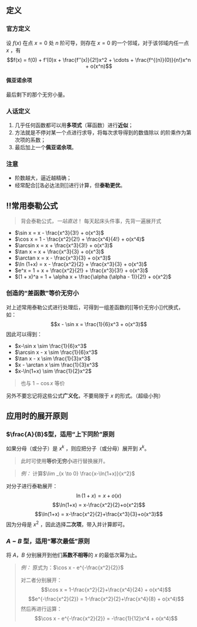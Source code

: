 ## 定义

### 官方定义

设 $f(x)$ 在点 $x = 0$ 处 $n$ 阶可导，则存在 $x = 0$ 的一个邻域，对于该邻域内任一点 $x$ ，有
$$f(x) = f(0) + f’(0)x + \frac{f’’(x)}{2!}x^2 + \cdots + \frac{f^{(n)}(0)}{n!}x^n + o(x^n)$$
#### 佩亚诺余项

最后剩下的那个无穷小量。

### 人话定义

1.  几乎任何函数都可以用**多项式**（幂函数）进行**近似**；
2. 方法就是不停对某一个点进行求导，将每次求导得到的数值除以  的阶乘作为第  次项的系数；
3. 最后加上一个**佩亚诺余项**。

### 注意
- 阶数越大，逼近越精确；
- 经常配合[[洛必达法则]]进行计算，但**泰勒更优**。

## ‼️常用泰勒公式

> 背会泰勒公式，*一站直达*！
> 每天起床头件事，先背一遍展开式

- $\sin x = x - \frac{x^3}{3!} + o(x^3)$
- $\cos x = 1 - \frac{x^2}{2!} + \frac{x^4}{4!} + o(x^4)$
- $\arcsin x = x + \frac{x^3}{3!} + o(x^3)$
- $\tan x = x + \frac{x^3}{3} + o(x^3)$
- $\arctan x = x - \frac{x^3}{3} + o(x^3)$
- $\ln (1+x) = x - \frac{x^2}{2} + \frac{x^3}{3} + o(x^3)$
- $e^x = 1 + x + \frac{x^2}{2!} + \frac{x^3}{3!} + o(x^3)$
- $(1 + x)^a = 1 + \alpha x + \frac{\alpha (\alpha - 1)}{2!} + o(x^2)$

### 创造的“差函数”等价无穷小

对上述常用泰勒公式进行处理后，可得到一组差函数的[[等价无穷小]]代换式，如：
 $$x - \sin x = \frac{1}{6}x^3 + o(x^3)$$
 因此可以得到：
 - $x-\sin x \sim \frac{1}{6}x^3$
 - $\arcsin x - x \sim \frac{1}{6}x^3$
 - $\tan x - x \sim \frac{1}{3}x^3$
 - $x - \arctan x \sim \frac{1}{3}x^3$
 - $x-\ln(1+x) \sim \frac{1}{2}x^2$
> 也与 $1-\cos x$ 等价

 另外不要忘记将这些公式**广义化**，不要局限于 $x$ 的形式。（超级小狗）


## 应用时的展开原则

### $\frac{A}{B}$型，适用“上下同阶”原则

如果分母（或分子）是 $x^k$ ，则应把分子（或分母）展开到 $x^k$。
> 此时可使用**等价无穷小**进行替换展开。


> *例：* 计算$\lim _{x \to 0} \frac{x-\ln(1+x)}{x^2}$
>
对分子进行泰勒展开：
$$\ln(1+x) = x+o(x)$$
$$\ln(1+x) = x-\frac{x^2}{2}+o(x^2)$$
$$\ln(1+x) = x-\frac{x^2}{2}+\frac{x^3}{3}+o(x^3)$$
因为分母是 $x^2$ ，因此选择**二次项**，带入并计算即可。

### $A-B$ 型，适用“幂次最低”原则

将 $A$，$B$ 分别展开到他们**系数不相等**的 $x$ 的最低次幂为止。

> *例：* 原式为：$\cos x - e^{-\frac{x^2}{2}}$
>
>对二者分别展开：$$\cos x = 1-\frac{x^2}{2}+\frac{x^4}{24} + o(x^4)$$
$$e^{-\frac{x^2}{2}} = 1-\frac{x^2}{2}+\frac{x^4}{8} + o(x^4)$$
然后再进行运算：$$\cos x - e^{-\frac{x^2}{2}} = -\frac{1}{12}x^4 + o(x^4)$$